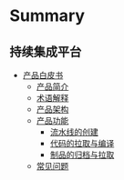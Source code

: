# Summary

## 持续集成平台
* [产品白皮书]()
    * [产品简介](产品白皮书/产品简介/README.md)
    * [术语解释](产品白皮书/术语解释/Term.md)
    * [产品架构](产品白皮书/产品架构图/Architecture.md)
    * [产品功能]()
        * [流水线的创建](产品白皮书/产品功能/Pipeline.md)
        * [代码的拉取与编译](产品白皮书/产品功能/CodeBuild.md)
        * [制品的归档与拉取](产品白皮书/产品功能/Artifactory.md)
    * [常见问题](产品白皮书/常见问题/FAQ.md)